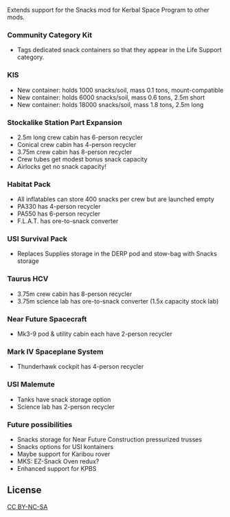 Extends support for the Snacks mod for Kerbal Space Program to other mods.

### Community Category Kit
- Tags dedicated snack containers so that they appear in the Life Support category.

### KIS
- New container: holds 1000 snacks/soil, mass 0.1 tons, mount-compatible
- New container: holds 6000 snacks/soil, mass 0.6 tons, 2.5m short
- New container: holds 18000 snacks/soil, mass 1.8 tons, 2.5m long

### Stockalike Station Part Expansion
- 2.5m long crew cabin has 6-person recycler
- Conical crew cabin has 4-person recycler
- 3.75m crew cabin has 8-person recycler
- Crew tubes get modest bonus snack capacity
- Airlocks get no snack capacity!

### Habitat Pack
- All inflatables can store 400 snacks per crew but are launched empty
- PA330 has 4-person recycler
- PA550 has 6-person recycler
- F.L.A.T. has ore-to-snack converter

### USI Survival Pack
- Replaces Supplies storage in the DERP pod and stow-bag with Snacks storage

### Taurus HCV
- 3.75m crew cabin has 8-person recycler
- 3.75m science lab has ore-to-snack converter (1.5x capacity stock lab)

### Near Future Spacecraft
- Mk3-9 pod & utility cabin each have 2-person recycler

### Mark IV Spaceplane System
- Thunderhawk cockpit has 4-person recycler

### USI Malemute
- Tanks have snack storage option
- Science lab has 2-person recycler

### Future possibilities
- Snacks storage for Near Future Construction pressurized trusses
- Snacks options for USI kontainers
- Maybe support for Karibou rover
- MKS: EZ-Snack Oven redux?
- Enhanced support for KPBS

## License

[CC BY-NC-SA](https://creativecommons.org/licenses/by-nc-sa/4.0/)
